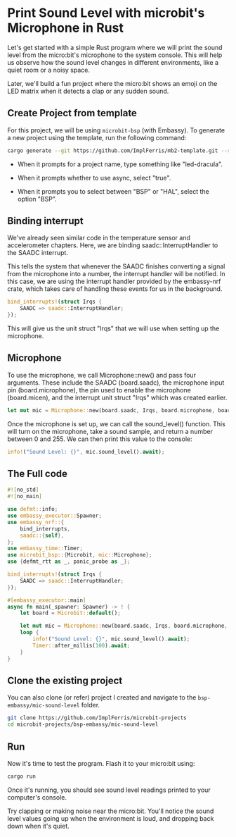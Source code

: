 # Print Sound Level with microbit's Microphone in Rust

Let's get started with a simple Rust program where we will print the sound level from the micro:bit's microphone to the system console. This will help us observe how the sound level changes in different environments, like a quiet room or a noisy space.

Later, we'll build a fun project where the micro:bit shows an emoji on the LED matrix when it detects a clap or any sudden sound.


## Create Project from template

For this project, we will be using `microbit-bsp` (with Embassy). To generate a new project using the template, run the following command:

```sh
cargo generate --git https://github.com/ImplFerris/mb2-template.git --rev 3d07b56
```

- When it prompts for a project name, type something like "led-dracula".

- When it prompts whether to use async, select "true".

- When it prompts you to select between "BSP" or "HAL", select the option "BSP".

## Binding interrupt

We've already seen similar code in the temperature sensor and accelerometer chapters. Here, we are binding saadc::InterruptHandler to the SAADC interrupt. 

This tells the system that whenever the SAADC finishes converting a signal from the microphone into a number, the interrupt handler will be notified. In this case, we are using the interrupt handler provided by the embassy-nrf crate, which takes care of handling these events for us in the background.

```rust
bind_interrupts!(struct Irqs {
    SAADC => saadc::InterruptHandler;
});
```
This will give us the unit struct "Irqs" that we will use when setting up the microphone.


## Microphone

To use the microphone, we call Microphone::new() and pass four arguments. These include the SAADC (board.saadc), the microphone input pin (board.microphone), the pin used to enable the microphone (board.micen), and the interrupt unit struct "Irqs" which was created earlier.

```rust
let mut mic = Microphone::new(board.saadc, Irqs, board.microphone, board.micen);
```

Once the microphone is set up, we can call the sound_level() function. This will turn on the microphone, take a sound sample, and return a number between 0 and 255. We can then print this value to the console:

```rust
info!("Sound Level: {}", mic.sound_level().await);
```

## The Full code
```rust
#![no_std]
#![no_main]

use defmt::info;
use embassy_executor::Spawner;
use embassy_nrf::{
    bind_interrupts,
    saadc::{self},
};
use embassy_time::Timer;
use microbit_bsp::{Microbit, mic::Microphone};
use {defmt_rtt as _, panic_probe as _};

bind_interrupts!(struct Irqs {
    SAADC => saadc::InterruptHandler;
});

#[embassy_executor::main]
async fn main(_spawner: Spawner) -> ! {
    let board = Microbit::default();

    let mut mic = Microphone::new(board.saadc, Irqs, board.microphone, board.micen);
    loop {
        info!("Sound Level: {}", mic.sound_level().await);
        Timer::after_millis(100).await;
    }
}
```


## Clone the existing project
You can also clone (or refer) project I created and navigate to the `bsp-embassy/mic-sound-level` folder.

```sh
git clone https://github.com/ImplFerris/microbit-projects
cd microbit-projects/bsp-embassy/mic-sound-level
```


## Run

Now it's time to test the program. Flash it to your micro:bit using:

```sh
cargo run
```
Once it's running, you should see sound level readings printed to your computer's console.

Try clapping or making noise near the micro:bit. You'll notice the sound level values going up when the environment is loud, and dropping back down when it's quiet.
